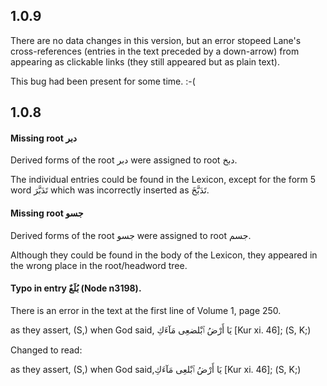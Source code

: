 ## 1.0.9

There are no data changes in this version, but an error stopeed Lane's cross-references (entries in the text preceded by a down-arrow) from appearing as clickable links (they still appeared but as plain text).

This bug had been present for some time. :-(

## 1.0.8

#### Missing root <span lang="ar">دبر</span>


Derived forms of the root <span lang="ar">دبر</span> were assigned to root <span lang="ar">دبخ</span>.

The individual entries could be found in the Lexicon, except for the form 5 word <span lang="ar">تَدَبَّرَ</span> which was incorrectly inserted as <span lang="ar">تَدَبَّخَ</span>.

#### Missing root <span lang="ar">جسو</span>


Derived forms of the root <span lang="ar">جسو</span> were assigned to root <span lang="ar">جسم</span>.

Although they could be found in the body of the Lexicon, they appeared in the wrong place in the root/headword tree.


#### Typo in entry <span lang="ar">بُلَعٌ </span> (Node n3198).

There is an error in the text at the first line of Volume 1, page 250.


as they assert, (S,) when God said,<span lang="ar"> يَا أَرْضُ ٱبْلضعِى مَآءَكِ [Kur xi. 46]</span>; (S, K;)

Changed to read:

as they assert, (S,) when God said,<span lang="ar">يَا أَرْضُ ٱبْلعِى مَآءَكِ</span> [Kur xi. 46]; (S, K;)
